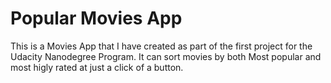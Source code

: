 # Popular Movies App
This is a Movies App that I have created as part of the first project for the Udacity Nanodegree Program. It can sort movies by both Most popular and most higly rated at just a click of a button.
